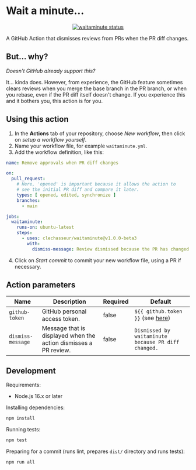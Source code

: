# Wait a minute...

<p align="center">
  <a href="https://github.com/clechasseur/waitaminute/actions"><img alt="waitaminute status" src="https://github.com/clechasseur/waitaminute/workflows/units-test/badge.svg"></a>
</p>

A GitHub Action that dismisses reviews from PRs when the PR diff changes.

## But... why?

<em>Doesn't GitHub already support this?</em>

It... kinda does. However, from experience, the GitHub feature sometimes clears reviews when you merge the base branch in the PR branch, or when you rebase, even if the PR diff itself doesn't change. If you experience this and it bothers you, this action is for you.

## Using this action

1. In the **Actions** tab of your repository, choose *New workflow*, then click on *setup a workflow yourself*.
2. Name your workflow file, for example `waitaminute.yml`.
3. Add the workflow definition, like this:

```yaml
name: Remove approvals when PR diff changes

on:
  pull_request:
    # Here, 'opened' is important because it allows the action to
    # see the initial PR diff and compare it later.
    types: [ opened, edited, synchronize ]
    branches:
      - main

jobs:
  waitaminute:
    runs-on: ubuntu-latest
    steps:
      - uses: clechasseur/waitaminute@v1.0.0-beta3
        with:
          dismiss-message: Review dismissed because the PR has changed.
```

4. Click on *Start commit* to commit your new workflow file, using a PR if necessary.

## Action parameters

| Name | Description | Required | Default |
| --- | --- | --- | --- |
| `github-token` | GitHub personal access token. | false | `${{ github.token }}` (see [here](https://docs.github.com/en/actions/security-guides/automatic-token-authentication#using-the-github_token-in-a-workflow)) |
| `dismiss-message` | Message that is displayed when the action dismisses a PR review. | false | `Dismissed by waitaminute because PR diff changed.` |

## Development

Requirements:
- Node.js 16.x or later

Installing dependencies:

```bash
npm install
```

Running tests:

```bash
npm test
```

Preparing for a commit (runs lint, prepares `dist/` directory and runs tests):

```
npm run all
```
